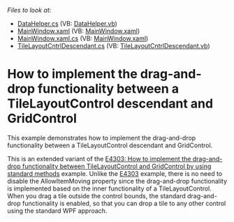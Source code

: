 <!-- default file list -->
*Files to look at*:

* [DataHelper.cs](./CS/TileLayoutControlDescendant/DataHelper.cs) (VB: [DataHelper.vb](./VB/TileLayoutControlDescendant/DataHelper.vb))
* [MainWindow.xaml](./CS/TileLayoutControlDescendant/MainWindow.xaml) (VB: [MainWindow.xaml](./VB/TileLayoutControlDescendant/MainWindow.xaml))
* [MainWindow.xaml.cs](./CS/TileLayoutControlDescendant/MainWindow.xaml.cs) (VB: [MainWindow.xaml](./VB/TileLayoutControlDescendant/MainWindow.xaml))
* [TileLayoutCntrlDescendant.cs](./CS/TileLayoutControlDescendant/TileLayoutCntrlDescendant.cs) (VB: [TileLayoutCntrlDescendant.vb](./VB/TileLayoutControlDescendant/TileLayoutCntrlDescendant.vb))
<!-- default file list end -->
# How to implement the drag-and-drop functionality between a TileLayoutControl descendant and GridControl


<p>This example demonstrates how to implement the drag-and-drop functionality between a TileLayoutControl descendant and GridControl. </p><p>This is an extended variant of the <a href="https://www.devexpress.com/Support/Center/p/E4303">E4303: How to implement the drag-and-drop functionality between TileLayoutControl and GridControl by using standard methods</a> example. Unlike the <a href="https://www.devexpress.com/Support/Center/p/E4303">E4303</a> example, there is no need to disable the AllowItemMoving property since the drag-and-drop functionality is implemented based on the inner functionality of a TileLayoutControl. When you drag a tile outside the control bounds, the standard drag-and-drop functionality is enabled, so that you can drop a tile to any other control using the standard WPF approach.</p>

<br/>


